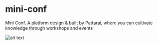 # mini-conf
Mini Conf. A platform design &amp; built by Pattarai, where you can cultivate knowledge through workshops and events

![alt text](https://i.ibb.co/L6hX3pD/miniconf.png)
